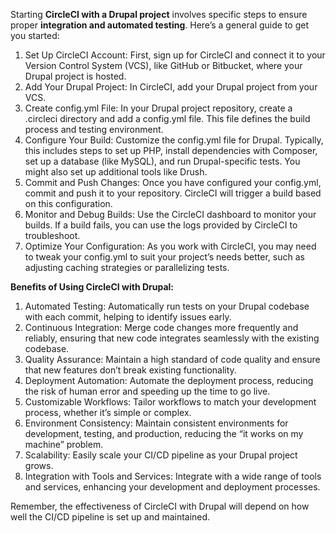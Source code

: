 Starting **CircleCI with a Drupal project** involves specific steps to ensure proper **integration and automated testing**. Here’s a general guide to get you started:

 1. Set Up CircleCI Account: First, sign up for CircleCI and connect it to your Version Control System (VCS), like GitHub or Bitbucket, where your Drupal project is hosted.
 2. Add Your Drupal Project: In CircleCI, add your Drupal project from your VCS.
 3. Create config.yml File: In your Drupal project repository, create a .circleci directory and add a config.yml file. This file defines the build process and testing environment.
 4. Configure Your Build: Customize the config.yml file for Drupal. Typically, this includes steps to set up PHP, install dependencies with Composer, set up a database (like MySQL), and run Drupal-specific tests. You might also set up additional tools like Drush.
 5. Commit and Push Changes: Once you have configured your config.yml, commit and push it to your repository. CircleCI will trigger a build based on this configuration.
 6. Monitor and Debug Builds: Use the CircleCI dashboard to monitor your builds. If a build fails, you can use the logs provided by CircleCI to troubleshoot.
 7. Optimize Your Configuration: As you work with CircleCI, you may need to tweak your config.yml to suit your project’s needs better, such as adjusting caching strategies or parallelizing tests.

**Benefits of Using CircleCI with Drupal:**

 1. Automated Testing: Automatically run tests on your Drupal codebase with each commit, helping to identify issues early.
 2. Continuous Integration: Merge code changes more frequently and reliably, ensuring that new code integrates seamlessly with the existing codebase.
 3. Quality Assurance: Maintain a high standard of code quality and ensure that new features don’t break existing functionality.
 4. Deployment Automation: Automate the deployment process, reducing the risk of human error and speeding up the time to go live.
 5. Customizable Workflows: Tailor workflows to match your development process, whether it’s simple or complex.
 6. Environment Consistency: Maintain consistent environments for development, testing, and production, reducing the “it works on my machine” problem.
 7. Scalability: Easily scale your CI/CD pipeline as your Drupal project grows.
 8. Integration with Tools and Services: Integrate with a wide range of tools and services, enhancing your development and deployment processes.

Remember, the effectiveness of CircleCI with Drupal will depend on how well the CI/CD pipeline is set up and maintained.
